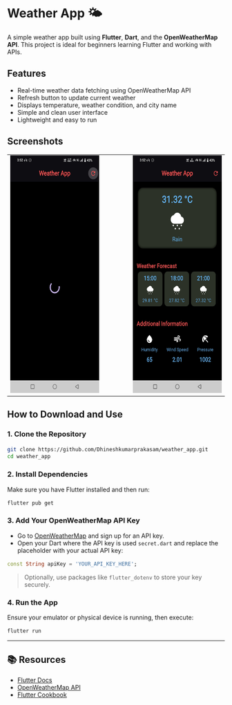 # Weather App 🌤️

A simple weather app built using **Flutter**, **Dart**, and the **OpenWeatherMap API**. This project is ideal for beginners learning Flutter and working with APIs.

## Features

* Real-time weather data fetching using OpenWeatherMap API
* Refresh button to update current weather
* Displays temperature, weather condition, and city name
* Simple and clean user interface
* Lightweight and easy to run

## Screenshots
<table border=0px>
  <tr>
    <td><img src="Screenshots/Screenshot1.jpg" width="250" height="550" alt="App Screenshot - 1"/></td>
    <td width="50">&nbsp;</td>
    <td><img src="Screenshots/Screenshot2.jpg" width="250" height="550" alt="App Screenshot - 2"/></td>
  </tr>
</table>


## How to Download and Use

### 1. Clone the Repository

```bash
git clone https://github.com/Dhineshkumarprakasam/weather_app.git
cd weather_app
```

### 2. Install Dependencies

Make sure you have Flutter installed and then run:

```bash
flutter pub get
```

### 3. Add Your OpenWeatherMap API Key

* Go to [OpenWeatherMap](https://openweathermap.org/api) and sign up for an API key.
* Open your Dart where the API key is used `secret.dart` and replace the placeholder with your actual API key:

```dart
const String apiKey = 'YOUR_API_KEY_HERE';
```

> Optionally, use packages like `flutter_dotenv` to store your key securely.

### 4. Run the App

Ensure your emulator or physical device is running, then execute:

```bash
flutter run
```

---

## 📚 Resources

* [Flutter Docs](https://docs.flutter.dev/)
* [OpenWeatherMap API](https://openweathermap.org/api)
* [Flutter Cookbook](https://docs.flutter.dev/cookbook)

